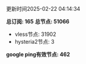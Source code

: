 更新时间2025-02-22 04:14:34

**总订阅: 165**
**总节点: 51066**
- vless节点: 31902
- hysteria2节点: 3

**google ping有效节点: 462**
